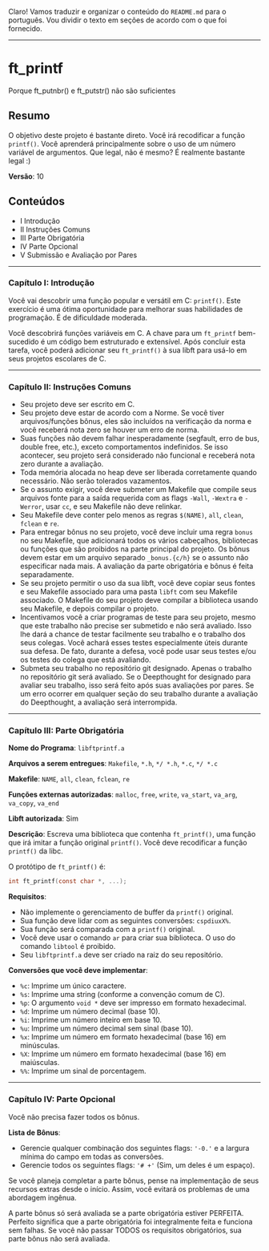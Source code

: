 Claro! Vamos traduzir e organizar o conteúdo do `README.md` para o português. Vou dividir o texto em seções de acordo com o que foi fornecido.

---

# ft_printf

Porque ft_putnbr() e ft_putstr() não são suficientes

## Resumo

O objetivo deste projeto é bastante direto. Você irá recodificar a função `printf()`. Você aprenderá principalmente sobre o uso de um número variável de argumentos. Que legal, não é mesmo? É realmente bastante legal :)

**Versão**: 10

## Conteúdos

- I Introdução
- II Instruções Comuns
- III Parte Obrigatória
- IV Parte Opcional
- V Submissão e Avaliação por Pares

---

### Capítulo I: Introdução

Você vai descobrir uma função popular e versátil em C: `printf()`. Este exercício é uma ótima oportunidade para melhorar suas habilidades de programação. É de dificuldade moderada.

Você descobrirá funções variáveis em C. A chave para um `ft_printf` bem-sucedido é um código bem estruturado e extensível. Após concluir esta tarefa, você poderá adicionar seu `ft_printf()` à sua libft para usá-lo em seus projetos escolares de C.

---

### Capítulo II: Instruções Comuns

- Seu projeto deve ser escrito em C.
- Seu projeto deve estar de acordo com a Norme. Se você tiver arquivos/funções bônus, eles são incluídos na verificação da norma e você receberá nota zero se houver um erro de norma.
- Suas funções não devem falhar inesperadamente (segfault, erro de bus, double free, etc.), exceto comportamentos indefinidos. Se isso acontecer, seu projeto será considerado não funcional e receberá nota zero durante a avaliação.
- Toda memória alocada no heap deve ser liberada corretamente quando necessário. Não serão tolerados vazamentos.
- Se o assunto exigir, você deve submeter um Makefile que compile seus arquivos fonte para a saída requerida com as flags `-Wall`, `-Wextra` e `-Werror`, usar `cc`, e seu Makefile não deve relinkar.
- Seu Makefile deve conter pelo menos as regras `$(NAME)`, `all`, `clean`, `fclean` e `re`.
- Para entregar bônus no seu projeto, você deve incluir uma regra `bonus` no seu Makefile, que adicionará todos os vários cabeçalhos, bibliotecas ou funções que são proibidos na parte principal do projeto. Os bônus devem estar em um arquivo separado `_bonus.{c/h}` se o assunto não especificar nada mais. A avaliação da parte obrigatória e bônus é feita separadamente.
- Se seu projeto permitir o uso da sua libft, você deve copiar seus fontes e seu Makefile associado para uma pasta `libft` com seu Makefile associado. O Makefile do seu projeto deve compilar a biblioteca usando seu Makefile, e depois compilar o projeto.
- Incentivamos você a criar programas de teste para seu projeto, mesmo que este trabalho não precise ser submetido e não será avaliado. Isso lhe dará a chance de testar facilmente seu trabalho e o trabalho dos seus colegas. Você achará esses testes especialmente úteis durante sua defesa. De fato, durante a defesa, você pode usar seus testes e/ou os testes do colega que está avaliando.
- Submeta seu trabalho no repositório git designado. Apenas o trabalho no repositório git será avaliado. Se o Deepthought for designado para avaliar seu trabalho, isso será feito após suas avaliações por pares. Se um erro ocorrer em qualquer seção do seu trabalho durante a avaliação do Deepthought, a avaliação será interrompida.

---

### Capítulo III: Parte Obrigatória

**Nome do Programa**: `libftprintf.a`

**Arquivos a serem entregues**: `Makefile`, `*.h`, `*/ *.h`, `*.c`, `*/ *.c`

**Makefile**: `NAME`, `all`, `clean`, `fclean`, `re`

**Funções externas autorizadas**: `malloc`, `free`, `write`, `va_start`, `va_arg`, `va_copy`, `va_end`

**Libft autorizada**: Sim

**Descrição**: Escreva uma biblioteca que contenha `ft_printf()`, uma função que irá imitar a função original `printf()`. Você deve recodificar a função `printf()` da libc.

O protótipo de `ft_printf()` é:
```c
int ft_printf(const char *, ...);
```

**Requisitos**:

- Não implemente o gerenciamento de buffer da `printf()` original.
- Sua função deve lidar com as seguintes conversões: `cspdiuxX%`.
- Sua função será comparada com a `printf()` original.
- Você deve usar o comando `ar` para criar sua biblioteca. O uso do comando `libtool` é proibido.
- Seu `libftprintf.a` deve ser criado na raiz do seu repositório.

**Conversões que você deve implementar**:

- `%c`: Imprime um único caractere.
- `%s`: Imprime uma string (conforme a convenção comum de C).
- `%p`: O argumento `void *` deve ser impresso em formato hexadecimal.
- `%d`: Imprime um número decimal (base 10).
- `%i`: Imprime um número inteiro em base 10.
- `%u`: Imprime um número decimal sem sinal (base 10).
- `%x`: Imprime um número em formato hexadecimal (base 16) em minúsculas.
- `%X`: Imprime um número em formato hexadecimal (base 16) em maiúsculas.
- `%%`: Imprime um sinal de porcentagem.

---

### Capítulo IV: Parte Opcional

Você não precisa fazer todos os bônus.

**Lista de Bônus**:

- Gerencie qualquer combinação dos seguintes flags: `'-0.'` e a largura mínima do campo em todas as conversões.
- Gerencie todos os seguintes flags: `'# +'` (Sim, um deles é um espaço).

Se você planeja completar a parte bônus, pense na implementação de seus recursos extras desde o início. Assim, você evitará os problemas de uma abordagem ingênua.

A parte bônus só será avaliada se a parte obrigatória estiver PERFEITA. Perfeito significa que a parte obrigatória foi integralmente feita e funciona sem falhas. Se você não passar TODOS os requisitos obrigatórios, sua parte bônus não será avaliada.
